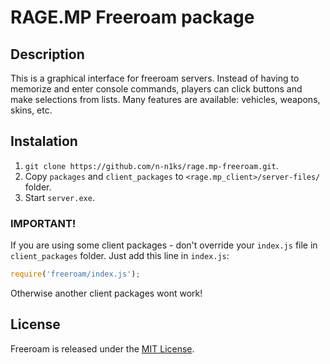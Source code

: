# RAGE.MP Freeroam package
## Description
This is a graphical interface for freeroam servers. Instead of having to memorize and enter console commands, players can click buttons and make selections from lists. Many features are available: vehicles, weapons, skins, etc.
## Instalation
1. `git clone https://github.com/n-n1ks/rage.mp-freeroam.git`.
2. Copy `packages` and `client_packages` to `<rage.mp_client>/server-files/` folder.
3. Start `server.exe`.
### IMPORTANT!
If you are using some client packages - don't override your `index.js` file in `client_packages` folder. Just add this line in `index.js`:
```JavaScript
require('freeroam/index.js');
```
Otherwise another client packages wont work!
## License
Freeroam is released under the [MIT License](https://opensource.org/licenses/MIT).
